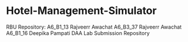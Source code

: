# Hotel-Management-Simulator
RBU Repository: A6_B1_13 Rajveerr Awachat    A6_B3_37 Rajveerr Awachat        A6_B1_16 Deepika Pampati  DAA Lab Submission Repository
